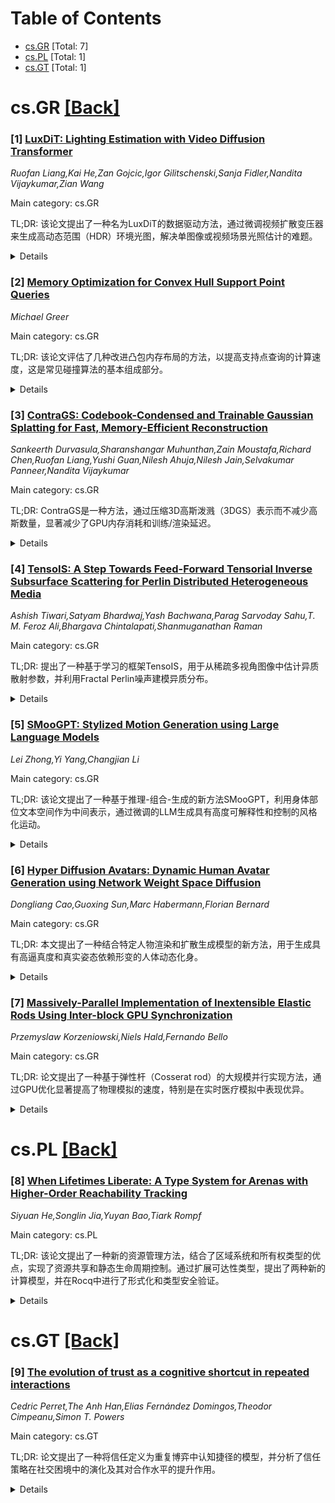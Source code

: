<div id=toc></div>

# Table of Contents

- [cs.GR](#cs.GR) [Total: 7]
- [cs.PL](#cs.PL) [Total: 1]
- [cs.GT](#cs.GT) [Total: 1]


<div id='cs.GR'></div>

# cs.GR [[Back]](#toc)

### [1] [LuxDiT: Lighting Estimation with Video Diffusion Transformer](https://arxiv.org/abs/2509.03680)
*Ruofan Liang,Kai He,Zan Gojcic,Igor Gilitschenski,Sanja Fidler,Nandita Vijaykumar,Zian Wang*

Main category: cs.GR

TL;DR: 该论文提出了一种名为LuxDiT的数据驱动方法，通过微调视频扩散变压器来生成高动态范围（HDR）环境光图，解决单图像或视频场景光照估计的难题。


<details>
  <summary>Details</summary>
Motivation: 由于真实HDR环境光图的稀缺性、捕获成本高以及多样性有限，基于学习的光照估计方法面临挑战。本研究旨在通过生成模型提供更强的光照估计能力。

Method: LuxDiT方法通过在大型合成数据集上训练视频扩散变压器，学习从间接视觉线索推断光照条件，并引入低秩适应微调策略以提高语义对齐。

Result: 实验表明，LuxDiT能够生成具有真实角度高频细节的光照预测，在定量和定性评估中均优于现有最先进技术。

Conclusion: LuxDiT通过结合生成模型和数据驱动的方法，有效解决了光照估计的挑战，展现出在真实场景中的良好泛化能力。

Abstract: Estimating scene lighting from a single image or video remains a longstanding
challenge in computer vision and graphics. Learning-based approaches are
constrained by the scarcity of ground-truth HDR environment maps, which are
expensive to capture and limited in diversity. While recent generative models
offer strong priors for image synthesis, lighting estimation remains difficult
due to its reliance on indirect visual cues, the need to infer global
(non-local) context, and the recovery of high-dynamic-range outputs. We propose
LuxDiT, a novel data-driven approach that fine-tunes a video diffusion
transformer to generate HDR environment maps conditioned on visual input.
Trained on a large synthetic dataset with diverse lighting conditions, our
model learns to infer illumination from indirect visual cues and generalizes
effectively to real-world scenes. To improve semantic alignment between the
input and the predicted environment map, we introduce a low-rank adaptation
finetuning strategy using a collected dataset of HDR panoramas. Our method
produces accurate lighting predictions with realistic angular high-frequency
details, outperforming existing state-of-the-art techniques in both
quantitative and qualitative evaluations.

</details>


### [2] [Memory Optimization for Convex Hull Support Point Queries](https://arxiv.org/abs/2509.03753)
*Michael Greer*

Main category: cs.GR

TL;DR: 该论文评估了几种改进凸包内存布局的方法，以提高支持点查询的计算速度，这是常见碰撞算法的基本组成部分。


<details>
  <summary>Details</summary>
Motivation: 支持点查询是常见碰撞算法的基本部分，优化其计算速度对提高整体算法效率至关重要。

Method: 通过改进凸包的内存布局，优化支持点查询的计算过程。

Result: 根据凸包的顶点数量，研究实现了显著的查询速度提升。

Conclusion: 通过优化凸包的内存布局，可以有效提升支持点查询的效率，从而加速碰撞算法的整体性能。

Abstract: This paper evaluates several improvements to the memory layout of convex
hulls to improve computation times for support point queries. The support point
query is a fundamental part of common collision algorithms, and the work
presented achieves a significant speedup depending on the number of vertices of
the convex hull.

</details>


### [3] [ContraGS: Codebook-Condensed and Trainable Gaussian Splatting for Fast, Memory-Efficient Reconstruction](https://arxiv.org/abs/2509.03775)
*Sankeerth Durvasula,Sharanshangar Muhunthan,Zain Moustafa,Richard Chen,Ruofan Liang,Yushi Guan,Nilesh Ahuja,Nilesh Jain,Selvakumar Panneer,Nandita Vijaykumar*

Main category: cs.GR

TL;DR: ContraGS是一种方法，通过压缩3D高斯泼溅（3DGS）表示而不减少高斯数量，显著减少了GPU内存消耗和训练/渲染延迟。


<details>
  <summary>Details</summary>
Motivation: 3D高斯泼溅（3DGS）需要大量3D高斯以获得高质量表示，但这会增加GPU内存消耗和训练/渲染延迟。ContraGS旨在解决这一问题。

Method: ContraGS利用代码簿紧凑存储高斯参数向量，并通过贝叶斯推断框架和非可微参数的马尔可夫链蒙特卡洛（MCMC）采样来解决训练问题。

Result: ContraGS显著减少了训练期间的峰值内存（平均3.49倍），并加速了训练和渲染（平均分别1.36倍和1.88倍），同时保持了接近最优的质量。

Conclusion: ContraGS提供了一种高效的方法，在不显著牺牲质量的情况下减少内存使用和加速训练/渲染，解决了3DGS模型的压缩训练问题。

Abstract: 3D Gaussian Splatting (3DGS) is a state-of-art technique to model real-world
scenes with high quality and real-time rendering. Typically, a higher quality
representation can be achieved by using a large number of 3D Gaussians.
However, using large 3D Gaussian counts significantly increases the GPU device
memory for storing model parameters. A large model thus requires powerful GPUs
with high memory capacities for training and has slower training/rendering
latencies due to the inefficiencies of memory access and data movement. In this
work, we introduce ContraGS, a method to enable training directly on compressed
3DGS representations without reducing the Gaussian Counts, and thus with a
little loss in model quality. ContraGS leverages codebooks to compactly store a
set of Gaussian parameter vectors throughout the training process, thereby
significantly reducing memory consumption. While codebooks have been
demonstrated to be highly effective at compressing fully trained 3DGS models,
directly training using codebook representations is an unsolved challenge.
ContraGS solves the problem of learning non-differentiable parameters in
codebook-compressed representations by posing parameter estimation as a
Bayesian inference problem. To this end, ContraGS provides a framework that
effectively uses MCMC sampling to sample over a posterior distribution of these
compressed representations. With ContraGS, we demonstrate that ContraGS
significantly reduces the peak memory during training (on average 3.49X) and
accelerated training and rendering (1.36X and 1.88X on average, respectively),
while retraining close to state-of-art quality.

</details>


### [4] [TensoIS: A Step Towards Feed-Forward Tensorial Inverse Subsurface Scattering for Perlin Distributed Heterogeneous Media](https://arxiv.org/abs/2509.04047)
*Ashish Tiwari,Satyam Bhardwaj,Yash Bachwana,Parag Sarvoday Sahu,T. M. Feroz Ali,Bhargava Chintalapati,Shanmuganathan Raman*

Main category: cs.GR

TL;DR: 提出了一种基于学习的框架TensoIS，用于从稀疏多视角图像中估计异质散射参数，并利用Fractal Perlin噪声建模异质分布。


<details>
  <summary>Details</summary>
Motivation: 现有方法大多假设介质为均匀分布，缺乏明确定义的异质散射参数分布模型。研究尝试利用Perlin噪声模拟真实世界中的异质散射。

Method: 创建合成数据集HeteroSynth，其中散射参数由Fractal Perlin噪声建模；提出TensoIS框架，通过学习低秩张量分量表示散射体积。

Result: TensoIS在合成测试集、烟雾和云几何体及真实样本上验证了其有效性，展示了逆散射问题的解决能力。

Conclusion: 研究探索了Perlin噪声分布建模真实世界异质散射的潜力，为缺乏明确定义分布的问题提供了新思路。

Abstract: Estimating scattering parameters of heterogeneous media from images is a
severely under-constrained and challenging problem. Most of the existing
approaches model BSSRDF either through an analysis-by-synthesis approach,
approximating complex path integrals, or using differentiable volume rendering
techniques to account for heterogeneity. However, only a few studies have
applied learning-based methods to estimate subsurface scattering parameters,
but they assume homogeneous media. Interestingly, no specific distribution is
known to us that can explicitly model the heterogeneous scattering parameters
in the real world. Notably, procedural noise models such as Perlin and Fractal
Perlin noise have been effective in representing intricate heterogeneities of
natural, organic, and inorganic surfaces. Leveraging this, we first create
HeteroSynth, a synthetic dataset comprising photorealistic images of
heterogeneous media whose scattering parameters are modeled using Fractal
Perlin noise. Furthermore, we propose Tensorial Inverse Scattering (TensoIS), a
learning-based feed-forward framework to estimate these Perlin-distributed
heterogeneous scattering parameters from sparse multi-view image observations.
Instead of directly predicting the 3D scattering parameter volume, TensoIS uses
learnable low-rank tensor components to represent the scattering volume. We
evaluate TensoIS on unseen heterogeneous variations over shapes from the
HeteroSynth test set, smoke and cloud geometries obtained from open-source
realistic volumetric simulations, and some real-world samples to establish its
effectiveness for inverse scattering. Overall, this study is an attempt to
explore Perlin noise distribution, given the lack of any such well-defined
distribution in literature, to potentially model real-world heterogeneous
scattering in a feed-forward manner.

</details>


### [5] [SMooGPT: Stylized Motion Generation using Large Language Models](https://arxiv.org/abs/2509.04058)
*Lei Zhong,Yi Yang,Changjian Li*

Main category: cs.GR

TL;DR: 该论文提出了一种基于推理-组合-生成的新方法SMooGPT，利用身体部位文本空间作为中间表示，通过微调的LLM生成具有高度可解释性和控制的风格化运动。


<details>
  <summary>Details</summary>
Motivation: 现有风格化运动生成方法存在可解释性和控制性低、对新风格泛化能力有限的问题。论文提出从推理-组合-生成的新角度解决问题，基于LLMs的强大理解能力和人类运动的组合性质。

Method: 通过身体部位文本空间作为中间表示，利用微调的LLM（SMooGPT）作为推理器、组合器和生成器，生成风格化运动。

Result: 实验表明，该方法在可解释性、控制性和新风格泛化能力方面表现优异，特别是在纯文本驱动的风格化运动生成任务中。

Conclusion: SMooGPT通过LLMs的强大能力，显著提升了风格化运动生成的灵活性和效果，展示了文本驱动方法在这一领域的潜力。

Abstract: Stylized motion generation is actively studied in computer graphics,
especially benefiting from the rapid advances in diffusion models. The goal of
this task is to produce a novel motion respecting both the motion content and
the desired motion style, e.g., ``walking in a loop like a Monkey''. Existing
research attempts to address this problem via motion style transfer or
conditional motion generation. They typically embed the motion style into a
latent space and guide the motion implicitly in a latent space as well. Despite
the progress, their methods suffer from low interpretability and control,
limited generalization to new styles, and fail to produce motions other than
``walking'' due to the strong bias in the public stylization dataset. In this
paper, we propose to solve the stylized motion generation problem from a new
perspective of reasoning-composition-generation, based on our observations: i)
human motion can often be effectively described using natural language in a
body-part centric manner, ii) LLMs exhibit a strong ability to understand and
reason about human motion, and iii) human motion has an inherently
compositional nature, facilitating the new motion content or style generation
via effective recomposing. We thus propose utilizing body-part text space as an
intermediate representation, and present SMooGPT, a fine-tuned LLM, acting as a
reasoner, composer, and generator when generating the desired stylized motion.
Our method executes in the body-part text space with much higher
interpretability, enabling fine-grained motion control, effectively resolving
potential conflicts between motion content and style, and generalizes well to
new styles thanks to the open-vocabulary ability of LLMs. Comprehensive
experiments and evaluations, and a user perceptual study, demonstrate the
effectiveness of our approach, especially under the pure text-driven stylized
motion generation.

</details>


### [6] [Hyper Diffusion Avatars: Dynamic Human Avatar Generation using Network Weight Space Diffusion](https://arxiv.org/abs/2509.04145)
*Dongliang Cao,Guoxing Sun,Marc Habermann,Florian Bernard*

Main category: cs.GR

TL;DR: 本文提出了一种结合特定人物渲染和扩散生成模型的新方法，用于生成具有高逼真度和真实姿态依赖形变的人体动态化身。


<details>
  <summary>Details</summary>
Motivation: 现有的生成方法在渲染质量和动态形变捕捉上存在不足，而特定人物的渲染方法无法跨身份泛化。本文旨在结合两者的优势。

Method: 采用两阶段流程：首先优化一组特定人物的UNet网络，捕捉复杂姿态依赖形变；然后训练超扩散模型生成网络权重。

Result: 实验证明，该方法在大规模跨身份多视角视频数据集上优于现有方法，支持实时可控渲染。

Conclusion: 本文方法成功实现了高逼真度和真实姿态形变的动态人体化身生成，显著提升了生成质量。

Abstract: Creating human avatars is a highly desirable yet challenging task. Recent
advancements in radiance field rendering have achieved unprecedented
photorealism and real-time performance for personalized dynamic human avatars.
However, these approaches are typically limited to person-specific rendering
models trained on multi-view video data for a single individual, limiting their
ability to generalize across different identities. On the other hand,
generative approaches leveraging prior knowledge from pre-trained 2D diffusion
models can produce cartoonish, static human avatars, which are animated through
simple skeleton-based articulation. Therefore, the avatars generated by these
methods suffer from lower rendering quality compared to person-specific
rendering methods and fail to capture pose-dependent deformations such as cloth
wrinkles. In this paper, we propose a novel approach that unites the strengths
of person-specific rendering and diffusion-based generative modeling to enable
dynamic human avatar generation with both high photorealism and realistic
pose-dependent deformations. Our method follows a two-stage pipeline: first, we
optimize a set of person-specific UNets, with each network representing a
dynamic human avatar that captures intricate pose-dependent deformations. In
the second stage, we train a hyper diffusion model over the optimized network
weights. During inference, our method generates network weights for real-time,
controllable rendering of dynamic human avatars. Using a large-scale,
cross-identity, multi-view video dataset, we demonstrate that our approach
outperforms state-of-the-art human avatar generation methods.

</details>


### [7] [Massively-Parallel Implementation of Inextensible Elastic Rods Using Inter-block GPU Synchronization](https://arxiv.org/abs/2509.04277)
*Przemyslaw Korzeniowski,Niels Hald,Fernando Bello*

Main category: cs.GR

TL;DR: 论文提出了一种基于弹性杆（Cosserat rod）的大规模并行实现方法，通过GPU优化显著提高了物理模拟的速度，特别是在实时医疗模拟中表现优异。


<details>
  <summary>Details</summary>
Motivation: 弹性杆因其能够模拟大范围形变而广泛应用于物理模拟，但在实际应用中需要高效的计算方法以满足实时性需求，尤其是在医疗模拟领域。

Method: 研究采用了大规模并行计算技术，通过CUDA Scalable Programming Model和块间同步优化，实现了在单个内核启动中完成多步物理时间步计算，显著提升了GPU的计算效率。

Result: 优化后的方法在10个时间步的内核启动中实现了40倍的加速，而在不可扩展的CoRdE修改版本中平均加速达到15.11倍。模拟心血管应用中的导管/导丝对时，性能提升了13.5倍，达到了实时交互的精度要求（0.5-1kHz）。

Conclusion: 研究表明，通过GPU并行优化，弹性杆模型可以高效地应用于实时物理模拟，尤其是在医疗设备的模拟中表现出色，为未来的实时交互应用提供了技术基础。

Abstract: An elastic rod is a long and thin body able to sustain large global
deformations, even if local strains are small. The Cosserat rod is a non-linear
elastic rod with an oriented centreline, which enables modelling of bending,
stretching and twisting deformations. It can be used for physically-based
computer simulation of threads, wires, ropes, as well as flexible surgical
instruments such as catheters, guidewires or sutures. We present a
massively-parallel implementation of the original CoRdE model as well as our
inextensible variation. By superseding the CUDA Scalable Programming Model and
using inter-block synchronization, we managed to simulate multiple physics
time-steps per single kernel launch utilizing all the GPU's streaming
multiprocessors. Under some constraints, this results in nearly constant
computation time, regardless of the number of Cosserat elements simulated. When
executing 10 time-steps per single kernel launch, our implementation of the
original, extensible CoRdE was x40.0 faster. In a number of tests, the GPU
implementation of our inextensible CoRdE modification achieved an average
speed-up of x15.11 over the corresponding CPU version. Simulating a
catheter/guidewire pair (2x512 Cosserat elements) in a cardiovascular
application resulted in a 13.5 fold performance boost, enabling for accurate
real-time simulation at haptic interactive rates (0.5-1kHz).

</details>


<div id='cs.PL'></div>

# cs.PL [[Back]](#toc)

### [8] [When Lifetimes Liberate: A Type System for Arenas with Higher-Order Reachability Tracking](https://arxiv.org/abs/2509.04253)
*Siyuan He,Songlin Jia,Yuyan Bao,Tiark Rompf*

Main category: cs.PL

TL;DR: 该论文提出了一种新的资源管理方法，结合了区域系统和所有权类型的优点，实现了资源共享和静态生命周期控制。通过扩展可达性类型，提出了两种新的计算模型，并在Rocq中进行了形式化和类型安全验证。


<details>
  <summary>Details</summary>
Motivation: 高阶函数语言中的静态资源管理因控制、表达性和灵活性之间的矛盾而具有挑战性。现有的区域系统和所有权类型虽各具优势，但存在局限性。为了解决这些问题，论文试图统一它们的优点。

Method: 论文提出了两种新的扩展：基于可达性类型的A<:和{A}<:，分别用于粗粒度资源共享和词法生命周期控制。这些扩展在Rocq中形式化，并验证了类型安全性。

Result: 通过A<:和{A}<:，论文实现了资源共享和静态生命周期控制的统一。{A}<:作为首个用于生命周期控制的可达性形式化方法，避免了流敏感推理的复杂性，同时保持了表达性和简洁性。

Conclusion: 论文提出的方法在高阶语言中实现了灵活的资源管理和静态安全保证，同时保留了语言的参数化特性，为资源管理提供了新的解决方案。

Abstract: Static resource management in higher-order functional languages remains
elusive due to tensions between control, expressiveness, and flexibility.
Region-based systems [Grossman et al. 2002; Tofte et al. 2001] offer control
over lifetimes and expressive in-region sharing, but restrict resources to
lexical scopes. Rust, an instance of ownership types [Clarke et al. 2013],
offers non-lexical lifetimes and robust safety guarantees, yet its global
invariants make common sharing patterns hard to express. Reachability types
[Wei et al. 2024] enable reasoning about sharing and separation, but lack
practical tools for controlling resource lifetimes.
  In this work, we try to unify their strengths. Our solution enables grouping
resources as arenas for arbitrary sharing and static guarantees of lexically
scoped lifetimes. Crucially, arenas and lexical lifetimes are not the only
choice: users may also manage resources individually, with non-lexical
lifetimes. Regardless of mode, resources share the same type, preserving the
higher-order parametric nature of the language.
  Obtaining static safety guarantee in a higher-order language with flexible
sharing is nontrivial. To this end, we propose two new extensions atop
reachability types [Wei et al. 2024]. First, A<: features a novel
two-dimensional store model to enable coarse-grained reachability tracking for
arbitrarily shared resources within arenas. Building on this, {A}<: establishes
lexical lifetime control with static guarantees. As the first reachability
formalism presented for lifetime control, {A}<: avoids the complication of
flow-sensitive reasoning and retains expressive power and simplicity. Both
calculi are formalized and proven type safe in Rocq.

</details>


<div id='cs.GT'></div>

# cs.GT [[Back]](#toc)

### [9] [The evolution of trust as a cognitive shortcut in repeated interactions](https://arxiv.org/abs/2509.04143)
*Cedric Perret,The Anh Han,Elias Fernández Domingos,Theodor Cimpeanu,Simon T. Powers*

Main category: cs.GT

TL;DR: 论文提出了一种将信任定义为重复博弈中认知捷径的模型，并分析了信任策略在社交困境中的演化及其对合作水平的提升作用。


<details>
  <summary>Details</summary>
Motivation: 游戏理论模型常混淆合作行为与信任，导致难以测量信任及其在不同社交困境中的影响。论文旨在通过形式化信任为认知捷径来解决这一问题。

Method: 研究通过在重复博弈中定义一个基于信任的启发式策略（即一旦观察到合作行为阈值即停止检查对方行为），系统分析了这些策略在对称两人社交困境中的演化。

Result: 研究发现，在检查对方行为成本较高时，基于信任的策略能在许多社交困境中胜过标准互惠策略（如以牙还牙）。此外，信任能提升总体合作水平，尤其在存在行为误差的情况下。

Conclusion: 研究证明了信任启发式对个体的适应性益处，并提出了信任如何促进不同类型社交互动的形式化理论，为人类与人工智能交互提供了启示。

Abstract: Trust is often thought to increase cooperation. However, game-theoretic
models often fail to distinguish between cooperative behaviour and trust. This
makes it difficult to measure trust and determine its effect in different
social dilemmas. We address this here by formalising trust as a cognitive
shortcut in repeated games. This functions by avoiding checking a partner's
actions once a threshold level of cooperativeness has been observed. We
consider trust-based strategies that implement this heuristic, and
systematically analyse their evolution across the space of two-player symmetric
social dilemma games. We find that where it is costly to check whether another
agent's actions were cooperative, as is the case in many real-world settings,
then trust-based strategies can outcompete standard reciprocal strategies such
as Tit-for-Tat in many social dilemmas. Moreover, the presence of trust
increases the overall level of cooperation in the population, especially in
cases where agents can make unintentional errors in their actions. This occurs
even in the presence of strategies designed to build and then exploit trust.
Overall, our results demonstrate the individual adaptive benefit to an agent of
using a trust heuristic, and provide a formal theory for how trust can promote
cooperation in different types of social interaction. We discuss the
implications of this for interactions between humans and artificial
intelligence agents.

</details>
